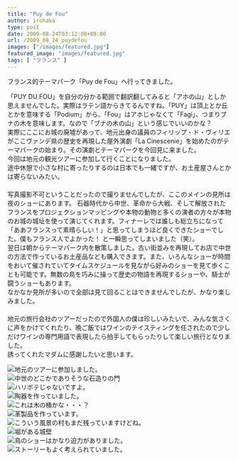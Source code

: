 ```yaml
---
title: "Puy de Fou"
author: irohaka
type: post
date: 2009-08-24T03:12:00+09:00
url: /2009_08_24_puydefou
images: ["/images/featured.jpg"]
featured_image: "images/featured.jpg"
tags: [ "フランス" ]
---
```


フランス的テーマパーク「Puy de Fou」へ行ってきました。    
 <!--more-->
「PUY DU FOU」を自分の分かる範囲で翻訳翻してみると「アホの山」としか思えませんでした。実際はラテン語からきてるんですね。「PUY」は頂上とか丘とかを意味する「Podium」から、「Fou」はアホじゃなくて「Fagi」、つまりブナの木を意味します。なので「ブナの木の山」という感じでいいのかな？  
実際にここにお城の廃墟があって、地元出身の議員のフィリップ・ド・ヴィリエがここヴァンデ県の歴史を再現した屋外演劇「La Cinescenie」を始めたのがテーマパークの始まり。その演劇とテーマパークを今回見に来ました。  
今回は地元の観光ツアーに参加して行くことになりました。  
途中休憩で小さな村に寄ったりするのは日本でも一緒ですが、お土産屋さんとかは寄らないみたい。  
　  
写真撮影不可ということだったので撮りませんでしたが、ここのメインの見所は夜のショーにあります。
石器時代から中世、革命から大戦、そして解放されたフランスをプロジェクションマッピングや本物の動物と多くの演者の方々が本物のお城の城址を使って演じてくれます。フィナーレでは誰しも総立ちになって「ああフランスって素晴らしい！」と思ってしまうほど良くできたショーでした。僕もフランス人でよかった！ と一瞬思ってしまいました（笑）。
　  
翌日は朝からテーマパーク内を散策しました。古い街並みを再現してお店で中世の方法で作っているお土産品なども購入できます。また、いろんなショーが時間をおいて催されていてタイムスケジュールを見ながら好みのショーを見て歩くことも可能です。無数の鳥を巧みに操って歴史の物語を再現するショーや、騎士が闘うショーもあります。  
なかなか見所が多いので全部は見て回ることはできませんでしたが、かなり楽しみました。  
　  
地元の旅行会社のツアーだったので外国人の僕は珍しいみたいで、みんな気さくに声をかけてくれたり、晩ご飯ではワインのテイスティングを任されたので少しだけワインの専門用語で表現したら拍手してもらったりして楽しい旅行となりました。  
誘ってくれたマダムに感謝したいと思います。  　  

![地元のツアーに参加しました。](images/2009_08_24_puydefou01.jpg)  
![中世のどこかでありそうな石造りの門](images/2009_08_24_puydefou04.jpg)  
![ハリボテじゃないですよ。](images/2009_08_24_puydefou05.jpg)  
![陶器を作っていました。](images/2009_08_24_puydefou02.jpg)  
![これは木の桶かな・・・？](images/2009_08_24_puydefou03.jpg)  
![革製品を作っています。](images/2009_08_24_puydefou06.jpg)  
![こういう風景の村もまだ残っていますけどね。](images/2009_08_24_puydefou07.jpg)  
![堀がある城壁](images/2009_08_24_puydefou08.jpg)  
![鳥のショーはかなり迫力がありました。](images/2009_08_24_puydefou09.jpg)  
![ストーリーもよく考えられていました。](images/2009_08_24_puydefou10.jpg)  

